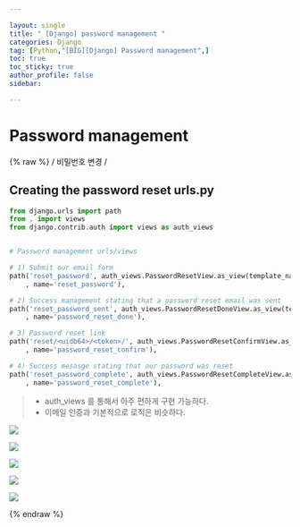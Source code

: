 ```yaml
---

layout: single
title: " [Django] password management "
categories: Django
tag: [Python,"[BIG][Django] Password management",]
toc: true
toc_sticky: true
author_profile: false
sidebar:

---
```

# Password management 
{% raw %}
/ 비밀번호 변경 /

## Creating the password reset urls.py

```python
from django.urls import path
from . import views
from django.contrib.auth import views as auth_views


# Password management urls/views

# 1) Submit our email form
path('reset_password', auth_views.PasswordResetView.as_view(template_name='account/password/password-reset.html')
	, name='reset_password'),

# 2) Success management stating that a password reset email was sent
path('reset_password_sent', auth_views.PasswordResetDoneView.as_view(template_name='account/password/password-reset-sent.html')
	, name='password_reset_done'),

# 3) Password reset link
path('reset/<uidb64>/<token>/', auth_views.PasswordResetConfirmView.as_view(template_name='account/password/password-reset-form.html')
	, name='password_reset_confirm'),

# 4) Success mesasge stating that our password was reset
path('reset_password_complete', auth_views.PasswordResetCompleteView.as_view(template_name='account/password/password-reset-complete.html')
	, name='password_reset_complete'),

```

>- auth_views 를 통해서 아주 편하게 구현 가능하다.
>- 이메일 인증과 기본적으로 로직은 비슷하다.


![](https://i.imgur.com/bezEReg.png)


![](https://i.imgur.com/rdLXzlu.png)




![](https://i.imgur.com/DKl2uik.png)


![](https://i.imgur.com/4wyQcjF.png)




![](https://i.imgur.com/Xz3eMwj.png)







{% endraw %}
